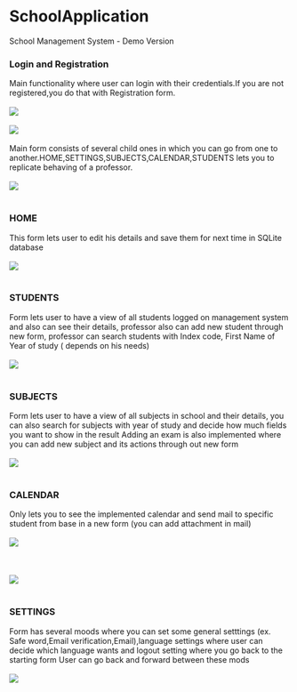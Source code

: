 # SchoolApplication
 

School Management System - Demo Version

### Login and Registration
Main functionality where user can login with their credentials.If you are not registered,you do that with Registration form.
</br></br>
![](AppImages/slika1.png)
</br></br>
![](AppImages/slika2.png)
</br></br>
Main form consists of several child ones in which you can go from one to another.HOME,SETTINGS,SUBJECTS,CALENDAR,STUDENTS lets you to replicate behaving of a professor.
</br></br>
![](AppImages/slika3.png)
</br></br>

### HOME
This form lets user to edit his details and save them for next time in SQLite database
</br></br>
![](AppImages/slika4.png)
</br></br>

### STUDENTS
Form lets user to have a view of all students logged on management system and also can see their details, professor also can add new student through new form,
professor can search students with Index code, First Name of Year of study ( depends on his needs) 
</br></br>
![](AppImages/slika5.png)
</br></br>


### SUBJECTS 
Form lets user to have a view of all subjects in school and their details, you can also search for subjects with year of study and decide how much fields you want
to show in the result
Adding an exam is also implemented where you can add new subject and its actions through out new form
</br></br>
![](AppImages/slika6.png)
</br></br>

### CALENDAR 
Only lets you to see the implemented calendar and send mail to specific student from base in a new form (you can add attachment in mail)
</br></br>
![](AppImages/slika7.png)
</br></br>
</br></br>
![](AppImages/slika8.png)
</br></br>

### SETTINGS 
Form has several moods where you can set some general setttings (ex. Safe word,Email verification,Email),language settings where user can decide which language wants
and logout setting where you go back to the starting form
User can go back and forward between these mods
</br></br>
![](AppImages/slika9.png)
</br></br>

</br></br>
